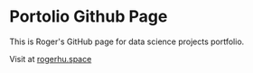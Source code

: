 # Portolio Github Page

This is Roger's GitHub page for data science projects portfolio.

Visit at [rogerhu.space](http:rogerhu.space)
